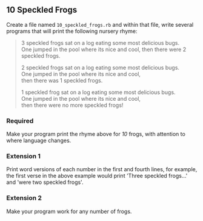 ## 10 Speckled Frogs

Create a file named `10_speckled_frogs.rb` and within that file, write several programs that will print the following nursery rhyme:

> 3 speckled frogs sat on a log
> eating some most delicious bugs.  
> One jumped in the pool where its nice and cool,
> then there were 2 speckled frogs.
>
> 2 speckled frogs sat on a log
> eating some most delicious bugs.  
> One jumped in the pool where its nice and cool,  
> then there was 1 speckled frogs.
>
> 1 speckled frog sat on a log
> eating some most delicious bugs.  
> One jumped in the pool where its nice and cool,  
> then there were no more speckled frogs!

### Required
Make your program print the rhyme above for *10* frogs, with attention to where language changes.

### Extension 1
Print word versions of each number in the first and fourth lines, for example, the first verse in the above example would print 'Three speckled frogs...' and 'were two speckled frogs'.

### Extension 2
Make your program work for any number of frogs.
